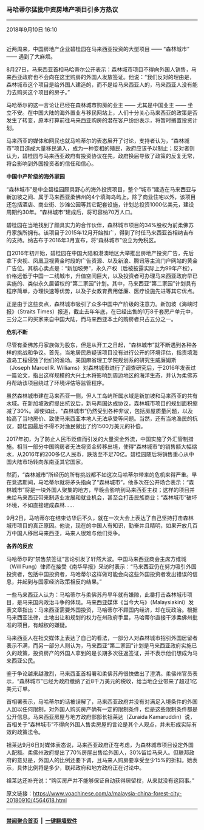 ### 马哈蒂尔猛批中资房地产项目引多方热议
------------------------

<div class="published">
 <span class="date" title="中国时间">
  <time datetime="2018-09-10T16:10:35+08:00">
   2018年9月10日 16:10
  </time>
 </span>
</div>
<br/>
<div class="wsw">
 <p>
  近两周来，中国房地产企业碧桂园在马来西亚投资的大型项目 —— “森林城市” —— 遇到了大麻烦。
 </p>
 <p>
  8月27日，马来西亚首相马哈蒂尔公开表示：森林城市项目不得向外国人销售，马来西亚政府也不会向在这里购房的外国人发放签证。他说：“我们反对的理由是，森林城市这个项目是给外国人建造的，而不是给马来西亚人的，马来西亚人没有能力去购买这个项目的房子。”
 </p>
 <p>
  马哈蒂尔的这一言论让已经在森林城市购房的业主 —— 尤其是中国业主 —— 坐立不安。在中国大陆的海外置业与移民网站上，人们十分关心马来西亚的政策是否发生了转变，原本打算前往马来西亚购房的潜在客户纷纷表示，将暂时搁置投资计划。
 </p>
 <p>
  马来西亚的媒体和网民也就马哈蒂尔的表态展开了讨论，支持者认为，“森林城市”项目造成大量移民涌入，成为一种变相的殖民，政府应该予以制止；反对者则认为，碧桂园与马来西亚政府有投资协议在先，政府换届导致了政策的反复无常，将会影响到外国投资者的信任和信心。
 </p>
 <p>
  <strong>
   中国中产阶级的海外家园
  </strong>
 </p>
 <p>
  “森林城市”是中企碧桂园颇具野心的海外投资项目，整个“城市”建造在马来西亚与新加坡之间、属于马来西亚柔佛州的4个填海岛屿上。除了商业住宅以外，该项目还包括酒店、商业街、沙滩公园等其它配套设施，计划总投资1000亿美元，建设周期约30年。“森林城市”建成后，将可容纳70万人口。
 </p>
 <p>
  碧桂园在当地找到了颇具实力的合作伙伴，森林城市项目的34%股权为前柔佛苏丹家族所拥有。该项目于2015年12月开始推广，得到了时任马来西亚首相纳吉布的支持。纳吉布于2016年3月宣布，将“森林城市”设立为免税区。
 </p>
 <p>
  自2016年初开始，碧桂园在中国大陆和港澳地区大举推出房地产投资广告，先后拿下央视、凤凰卫视黄金时段的广告资源、以及新浪、腾讯等主流门户网站的黄金广告位。其核心卖点是：“新加坡旁”，永久产权（后被披露实际上为99年产权），价格远低于中国一二线城市，升值空间巨大，以及投资者可办理马来西亚政府早已实施的、类似永久居留权的“第二家园”计划。其中，马来西亚“第二家园”计划具有程序简单，办理快速等优势，以及子女教育费用低廉、医疗设施先进等其它优点。
 </p>
 <p>
  正是由于这些卖点，森林城市吸引了众多中国中产阶级的注意力。新加坡《海峡时报》（Straits Times）报道，截止去年年底，在已经出售的1万8千套房产单元中，三分之二的买家来自中国大陆，而马来西亚本土的购房者只占五分之一。
 </p>
 <p>
  <strong>
   危机不断
  </strong>
 </p>
 <p>
  尽管有柔佛苏丹家族做为股东，但是从开工之日起，“森林城市”就不断遇到各种各样的挑战和争议。首先，当地居民质疑该项目没有进行公开的环境评估，指责填海造岛工程侵蚀了他们的渔场。美国麻省理工学院规划系的研究生威廉姆斯（Joseph Marcel R. Williams）对森林城市进行了调查研究后，于2016年发表过一篇论文，指出这样规模的大兴土木将影响到周边地区的海洋生态，并认为柔佛苏丹帮助该项目绕过了环境评估等监管程序。
 </p>
 <p>
  虽然森林城市建在马来西亚一侧，但人工岛屿所属水域是新加坡和马来西亚的共有水域。在新加坡政府提出抗议后，新马两国达成协议，森林城市项目的规划面积缩减了30%。即使如此，“森林城市”仍然受到各种非议，包括房屋质量问题，以及抬高了当地房价、致使马来西亚本地人无法承受等问题。当然，还有当地渔民的抗议，碧桂园最后不得不对渔民做出了约1500万美元的补偿。
 </p>
 <p>
  2017年初，为了防止人民币贬值而引发的大量资金外流，中国实施了外汇管制措施。相当一部分中国购房者无法将资金转移出境，使得“森林城市”的销售额大幅缩水，从2016年的200多亿人民币，跌落至不足70亿。碧桂园随后将销售重心从中国大陆市场转向东南亚其它国家。
 </p>
 <p>
  然而，“森林城市”所经历的所有挑战都不如这次马哈蒂尔带来的危机来得严重。早在竞选期间，马哈蒂尔就将矛头指向了“森林城市”，他多次在公开场合表示：“森林城市”将是一块外国人聚集的地方，早晚会影响到马来西亚主权；这样的项目并未给马来西亚带来制造业发展和就业机会，甚至会打击民族商业；“森林城市”破坏环境，不如直接建成森林……
 </p>
 <p>
  9月2日，马哈蒂尔在结束访华后不久，就在一次大会上表达了自己坚持打击森林城市项目的真正原因。他说，现在的中国人有知识，勤奋并且精明，如果开放几百万中国人移居马来西亚，马来人很难与他们竞争。
 </p>
 <p>
  <strong>
   各界的反应
  </strong>
 </p>
 <p>
  马哈蒂尔的“禁售禁签证”言论引发了轩然大波。中国马来西亚商会主席方维城（Will Fung）律师在接受《南华早报》采访时表示：“马来西亚仍在努力吸引外国投资者，包括中国投资者，马哈蒂尔这样做可能会向这些外国投资者发出错误的信息，并起到与国家经济政策相反的结果。”
 </p>
 <p>
  一些马来西亚人认为：马哈蒂尔与柔佛苏丹早年就有嫌隙，此番打击森林城市项目，是马来国内政治斗争的体现。马来西亚媒体《当今大马》（Malaysiakini）发表文章指出：马来西亚需要外国投资，马哈蒂尔不顾国内经济，却在玩政治。根据马来西亚法律，土地出让和规划的权力在州政府手里，马哈蒂尔直接干涉柔佛州批准的项目，有越权的嫌疑。
 </p>
 <p>
  马来西亚人在社交媒体上表达了自己的看法，一部分人对森林城市招引外国居留者表示不满，而另一部分人则认为，马来西亚“第二家园”计划是马来西亚政府实施已久的政策，投资房产的外国人拿到的是长期多次往返签证，并不表示他们想成为马来西亚公民。
 </p>
 <p>
  鉴于争论越来越激烈，马来西亚首相署和柔佛苏丹很快做出了澄清。柔佛州官员表示，“森林城市”已经为政府缴纳了近8千万美元的税收，给当地企业带来了超过1亿美元订单。
 </p>
 <p>
  首相署表示，马哈蒂尔的话被误解了，马来西亚政府并没有对满足入境条件的外国人加以任何限制，对外国人购买房产确有一定的限制条件，但是这些限制条件都是公开信息。马来西亚房屋与地方政府部部长祖莱达（Zuraida Kamaruddin）说，首相关于“森林城市”不得向外国人售卖房屋的言论是其个人观点，并未形成实际有效的政策法令。
 </p>
 <p>
  祖莱达9月6日对媒体表态说，马来西亚政府正在考虑，为森林城市项目设定外国人配额。柔佛州政府提出了70%房屋出售给外国人，30%留给马来人。但联邦政府的意见是，外国人的比例还要下调，且马来人购房要享受至少15%的折扣。她表示，具体比例将是多少，联邦政府和地方政府正在讨论中。
 </p>
 <p>
  祖莱达还补充说：“购买房产并不能够保证自动获得居留权，从来就没有这回事。”
 </p>
</div>

原文链接：https://www.voachinese.com/a/malaysia-china-forest-city-20180910/4564618.html


------------------------
#### [禁闻聚合首页](https://github.com/gfw-breaker/banned-news/blob/master/README.md) &nbsp;|&nbsp;  [一键翻墙软件](https://github.com/gfw-breaker/nogfw/blob/master/README.md)